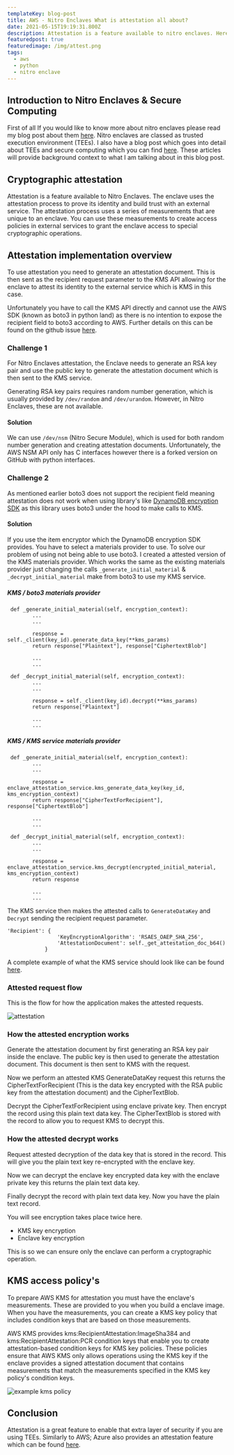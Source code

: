 ```yaml
---
templateKey: blog-post
title: AWS - Nitro Enclaves What is attestation all about?
date: 2021-05-15T19:19:31.800Z
description: Attestation is a feature available to nitro enclaves. Heres why you should be using it in your secure computing implementation.
featuredpost: true
featuredimage: /img/attest.png
tags:
  - aws
  - python
  - nitro enclave
---
```


## Introduction to Nitro Enclaves & Secure Computing

First of all If you would like to know more about nitro enclaves please read my blog post about them [here](https://elliotmorris.dev/blog/2021-01-16-aws-nitro-enclave). Nitro enclaves are classed as trusted execution environment (TEEs). I also have a blog post which goes into detail about TEEs and secure computing which you can find [here](https://elliotmorris.dev/blog/2021-04-26-confidential-computing/). These articles will provide background context to what I am talking about in this blog post.

## Cryptographic attestation​

Attestation is a feature available to Nitro Enclaves. The enclave uses the attestation process to prove its identity and build trust with an external service.​
The attestation process uses a series of measurements that are unique to an enclave. You can use these measurements to create access policies in external services to grant the enclave access to special cryptographic operations.

## Attestation implementation overview

To use attestation you need to generate an attestation document. This is then sent as the recipient request parameter to the KMS API allowing for the enclave to attest its identity to the external service which is KMS in this case.

Unfortunately you have to call the KMS API directly and cannot use the AWS SDK (known as boto3 in python land) as there is no intention to expose the recipient field to boto3 according to AWS. Further details on this can be found on the github issue [here](https://github.com/boto/botocore/issues/2271).

### Challenge 1

For Nitro Enclaves attestation, the Enclave needs to generate an RSA key pair and use the public key to generate the attestation document which is then sent to the KMS service.

Generating RSA key pairs requires random number generation, which is usually provided by `/dev/random` and `/dev/urandom`. However, in Nitro Enclaves, these are not available.​

#### Solution

We can use `/dev/nsm` (Nitro Secure Module), which is used for both random number generation and creating attestation documents. Unfortunately, the AWS NSM API only has C interfaces however there is a forked version on GitHub with python interfaces.

### Challenge 2

As mentioned earlier boto3 does not support the recipient field meaning attestation does not work when using library's like [DynamoDB encryption SDK](https://github.com/aws/aws-dynamodb-encryption-python/) as this library uses boto3 under the hood to make calls to KMS.

#### Solution

If you use the item encryptor which the DynamoDB encryption SDK provides. You have to select a materials provider to use. To solve our problem of using not being able to use boto3. I created a attested version of the KMS materials provider. Which works the same as the existing materials provider just changing the calls `_generate_initial_material` & `_decrypt_initial_material` make from boto3 to use my KMS service.

##### KMS / boto3 materials provider

```
 def _generate_initial_material(self, encryption_context):
        ...
        ...

        response = self._client(key_id).generate_data_key(**kms_params)
        return response["Plaintext"], response["CiphertextBlob"]

        ...
        ...
```

```
 def _decrypt_initial_material(self, encryption_context):
        ...
        ...

        response = self._client(key_id).decrypt(**kms_params)
        return response["Plaintext"]

        ...
        ...
```

##### KMS / KMS service materials provider

```
 def _generate_initial_material(self, encryption_context):
        ...
        ...

        response = enclave_attestation_service.kms_generate_data_key(key_id, kms_encryption_context)
        return response["CipherTextForRecipient"], response["CiphertextBlob"]

        ...
        ...
```

```
 def _decrypt_initial_material(self, encryption_context):
        ...
        ...

        response = enclave_attestation_service.kms_decrypt(encrypted_initial_material, kms_encryption_context)
        return response

        ...
        ...
```

The KMS service then makes the attested calls to `GenerateDataKey` and `Decrypt` sending the recipient request parameter.

```
'Recipient': {
                'KeyEncryptionAlgorithm': 'RSAES_OAEP_SHA_256',
                'AttestationDocument': self._get_attestation_doc_b64()
            }
```

A complete example of what the KMS service should look like can be found [here](https://github.com/donkersgoed/nitropepper-enclave-app/blob/main/kms.py).


### Attested request flow

This is the flow for how the application makes the attested requests.

![attestation](/img/attest.png)

### How the attested encryption works

Generate the attestation document by first generating an RSA key pair inside the enclave. The public key is then used to generate the attestation document. This document is then sent to KMS with the request. ​

Now we perform an attested KMS GenerateDataKey request this returns the CipherTextForRecipient (This is the data key encrypted with the RSA public key from the attestation document) and the CipherTextBlob. ​

Decrypt the CipherTextForRecipient using enclave private key. Then encrypt the record using this plain text data key.​
The CipherTextBlob is stored with the record to allow you to request KMS to decrypt this.​

### How the attested decrypt works​

Request attested decryption of the data key that is stored in the record. This will give you the plain text key re-encrypted with the enclave key.​

Now we can decrypt the enclave key encrypted data key with the enclave private key this returns the plain text data key.​

Finally decrypt the record with plain text data key. Now you have the plain text record.

You will see encryption takes place twice here.

- KMS key encryption
- Enclave key encryption

This is so we can ensure only the enclave can perform a cryptographic operation.

## KMS access policy's

To prepare AWS KMS for attestation you must have the enclave's measurements. These are provided to you when you build a enclave image. When you have the measurements, you can create a KMS key policy that includes condition keys that are based on those measurements.

AWS KMS provides kms:RecipientAttestation:ImageSha384 and kms:RecipientAttestation:PCR condition keys that enable you to create attestation-based condition keys for KMS key policies. These policies ensure that AWS KMS only allows operations using the KMS key if the enclave provides a signed attestation document that contains measurements that match the measurements specified in the KMS key policy's condition keys.

![example kms policy](/img/kms-policy.png)

## Conclusion

Attestation is a great feature to enable that extra layer of security if you are using TEEs. Similarly to AWS; Azure also provides an attestation feature which can be found [here](https://azure.microsoft.com/en-gb/services/azure-attestation/).
